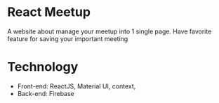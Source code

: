 # React Meetup
A website about manage your meetup into 1 single page. Have favorite feature for saving your important meeting

# Technology
 - Front-end: ReactJS, Material UI, context,
 - Back-end: Firebase
